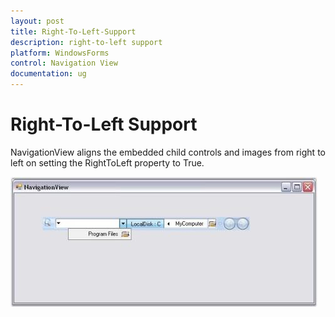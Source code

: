 ```yaml
---
layout: post
title: Right-To-Left-Support
description: right-to-left support
platform: WindowsForms
control: Navigation View 
documentation: ug
---
```


# Right-To-Left Support

NavigationView aligns the embedded child controls and images from right to left on setting the RightToLeft property to True.

![](Right-To-Left-Support_images/Right-To-Left-Support_img1.jpeg) 



